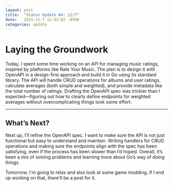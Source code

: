 ```yaml
---
layout: post
title:  "Status Update #4: 12/7"
date:   2024-12-7 12:43:02 -0500
categories: update
---
```


# Laying the Groundwork

Today, I spent some time working on an API for managing music ratings, inspired by platforms like Rate Your Music. The plan is to design it with OpenAPI in a design-first approach and build it in Go using its standard library. The API will handle CRUD operations for albums and user ratings, calculate averages (both simple and weighted), and provide metadata like the total number of ratings. Drafting the OpenAPI spec was trickier than I expected—figuring out how to clearly define endpoints for weighted averages without overcomplicating things took some effort.

---

## What’s Next?

Next up, I’ll refine the OpenAPI spec. I want to make sure the API is not just functional but easy to understand and maintain. Writing handlers for CRUD operations and making sure the endpoints align with the spec has been satisfying, even if the process has been slower than I’d hoped. Overall, it’s been a mix of solving problems and learning more about Go’s way of doing things.

Tomorrow, I'm going to relax and also look at some game modding. If I end up working on that, there'll be a post for it.
